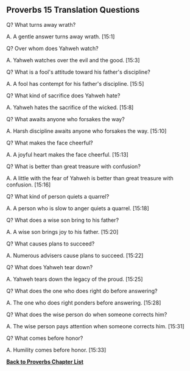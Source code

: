 ## Proverbs 15 Translation Questions ##

Q? What turns away wrath?

A. A gentle answer turns away wrath. [15:1]

Q? Over whom does Yahweh watch?

A. Yahweh watches over the evil and the good. [15:3]

Q? What is a fool's attitude toward his father's discipline?

A. A fool has contempt for his father's discipline. [15:5]

Q? What kind of sacrifice does Yahweh hate?

A. Yahweh hates the sacrifice of the wicked. [15:8]

Q? What awaits anyone who forsakes the way?

A. Harsh discipline awaits anyone who forsakes the way. [15:10]

Q? What makes the face cheerful?

A. A joyful heart makes the face cheerful. [15:13]

Q? What is better than great treasure with confusion?

A. A little with the fear of Yahweh is better than great treasure with confusion. [15:16]

Q? What kind of person quiets a quarrel?

A. A person who is slow to anger quiets a quarrel. [15:18]

Q? What does a wise son bring to his father?

A. A wise son brings joy to his father. [15:20]

Q? What causes plans to succeed?

A. Numerous advisers cause plans to succeed. [15:22]

Q? What does Yahweh tear down?

A. Yahweh tears down the legacy of the proud. [15:25]

Q? What does the one who does right do before answering?

A. The one who does right ponders before answering. [15:28]

Q? What does the wise person do when someone corrects him?

A. The wise person pays attention when someone corrects him. [15:31]

Q? What comes before honor?

A. Humility comes before honor. [15:33]

__[Back to Proverbs Chapter List](./)__

